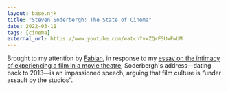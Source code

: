 ```yaml
---
layout: base.njk
title: "Steven Soderbergh: The State of Cinema"
date: 2022-03-11
tags: [cinema]
external_url: https://www.youtube.com/watch?v=ZQrFSUwFwUM
---
```

Brought to my attention by [Fabian](https://twitter.com/Fabgreitemann "Fabrian Greitemann on Twitter"), in response to my [essay on the intimacy of experiencing a film in a movie theatre](https://www.daniel.pizza/journal/big-screen-intimacy), Soderbergh's address—dating back to 2013—is an impassioned speech, arguing that film culture is “under assault by the studios”.
